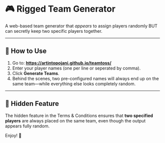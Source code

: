 # 🎮 Rigged Team Generator

A web-based team generator that _appears_ to assign players randomly BUT can secretly keep two specific players together.

---

## 🚀 How to Use

1. Go to: **https://artintopojani.github.io/teamtoss/**
2. Enter your player names (one per line or seperated by comma).
3. Click **Generate Teams**.
4. Behind the scenes, two pre-configured names will always end up on the same team—while everything else looks completely random.

---

## 🤫 Hidden Feature

The hidden feature in the Terms & Conditions ensures that **two specified players** are always placed on the same team, even though the output appears fully random.

Enjoy! 🎉
